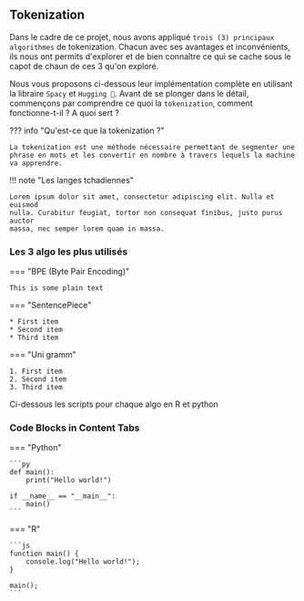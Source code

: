 ## Tokenization

Dans le cadre de ce projet, nous avons appliqué `trois (3) principaux algorithmes` de tokenization.
Chacun avec ses avantages et inconvénients, ils nous ont permits d'explorer et de bien connaître ce qui se cache sous le capot de chaun de ces 3 qu'on exploré.

Nous vous proposons ci-dessous leur implémentation complète en utilisant la libraire `Spacy` et `Hugging 🤗`.
Avant de se plonger dans le détail, commençons par comprendre ce quoi la `tokenization`, comment fonctionne-t-il ? A quoi sert ?

??? info "Qu'est-ce que la tokenization ?"

    La tokenization est une méthode nécessaire permettant de segmenter une phrase en mots et les convertir en nombre à travers lequels la machine va apprendre.

!!! note "Les langes tchadiennes"

    Lorem ipsum dolor sit amet, consectetur adipiscing elit. Nulla et euismod
    nulla. Curabitur feugiat, tortor non consequat finibus, justo purus auctor
    massa, nec semper lorem quam in massa.

### Les 3 algo les plus utilisés

=== "BPE (Byte Pair Encoding)"

    This is some plain text

=== "SentencePiece"

    * First item
    * Second item
    * Third item

=== "Uni gramm"

    1. First item
    2. Second item
    3. Third item

Ci-dessous les scripts pour chaque algo en R et python

### Code Blocks in Content Tabs

=== "Python"

    ```py
    def main():
        print("Hello world!")

    if __name__ == "__main__":
        main()
    ```

=== "R"

    ```js
    function main() {
        console.log("Hello world!");
    }

    main();
    ```
